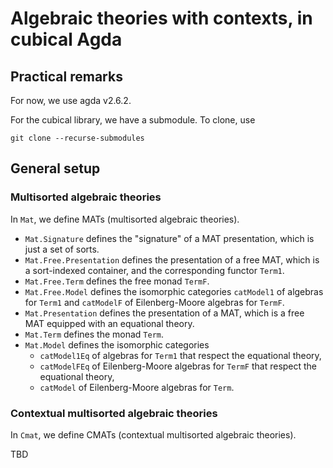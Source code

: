 # Algebraic theories with contexts, in cubical Agda

## Practical remarks

For now, we use agda v2.6.2.

For the cubical library, we have a submodule.
To clone, use
```
git clone --recurse-submodules
```

## General setup

### Multisorted algebraic theories
In `Mat`, we define MATs (multisorted algebraic theories).
- `Mat.Signature` defines the "signature" of a MAT presentation, which is just a set of sorts.
- `Mat.Free.Presentation` defines the presentation of a free MAT, which is a sort-indexed container, and the corresponding functor `Term1`.
- `Mat.Free.Term` defines the free monad `TermF`.
- `Mat.Free.Model` defines the isomorphic categories `catModel1` of algebras for `Term1` and `catModelF` of Eilenberg-Moore algebras for `TermF`.
- `Mat.Presentation` defines the presentation of a MAT, which is a free MAT equipped with an equational theory.
- `Mat.Term` defines the monad `Term`.
- `Mat.Model` defines the isomorphic categories
  - `catModel1Eq` of algebras for `Term1` that respect the equational theory,
  - `catModelFEq` of Eilenberg-Moore algebras for `TermF` that respect the equational theory,
  - `catModel` of Eilenberg-Moore algebras for `Term`.
  
### Contextual multisorted algebraic theories
In `Cmat`, we define CMATs (contextual multisorted algebraic theories).

TBD
